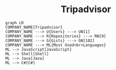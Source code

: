 <h1 align="center">Tripadvisor</h1>

```mermaid
graph LR
COMPANY_NAME{Tripadvisor}
COMPANY_NAME ---> U{Users} ---> UN[1]
COMPANY_NAME ---> R{Repositories} ---> RN[9]
COMPANY_NAME ---> G{Gists} ---> GN[102]
COMPANY_NAME ---> ML{Most Used<br>Languages}
ML --> JavaScript[JavaScript]
ML --> Shell[Shell]
ML --> Java[Java]
ML --> C#[C#]
```

